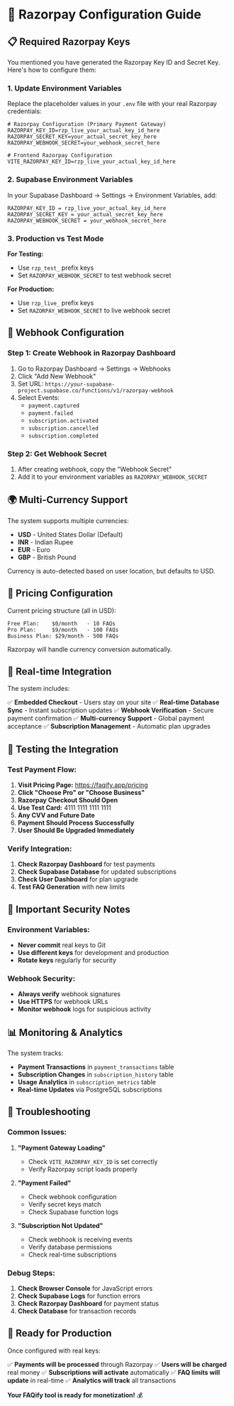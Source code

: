 # 🔑 Razorpay Configuration Guide

## 📋 **Required Razorpay Keys**

You mentioned you have generated the Razorpay Key ID and Secret Key. Here's how to configure them:

### **1. Update Environment Variables**

Replace the placeholder values in your `.env` file with your real Razorpay credentials:

```env
# Razorpay Configuration (Primary Payment Gateway)
RAZORPAY_KEY_ID=rzp_live_your_actual_key_id_here
RAZORPAY_SECRET_KEY=your_actual_secret_key_here
RAZORPAY_WEBHOOK_SECRET=your_webhook_secret_here

# Frontend Razorpay Configuration
VITE_RAZORPAY_KEY_ID=rzp_live_your_actual_key_id_here
```

### **2. Supabase Environment Variables**

In your Supabase Dashboard → Settings → Environment Variables, add:

```
RAZORPAY_KEY_ID = rzp_live_your_actual_key_id_here
RAZORPAY_SECRET_KEY = your_actual_secret_key_here
RAZORPAY_WEBHOOK_SECRET = your_webhook_secret_here
```

### **3. Production vs Test Mode**

**For Testing:**
- Use `rzp_test_` prefix keys
- Set `RAZORPAY_WEBHOOK_SECRET` to test webhook secret

**For Production:**
- Use `rzp_live_` prefix keys
- Set `RAZORPAY_WEBHOOK_SECRET` to live webhook secret

## 🔧 **Webhook Configuration**

### **Step 1: Create Webhook in Razorpay Dashboard**

1. Go to Razorpay Dashboard → Settings → Webhooks
2. Click "Add New Webhook"
3. Set URL: `https://your-supabase-project.supabase.co/functions/v1/razorpay-webhook`
4. Select Events:
   - `payment.captured`
   - `payment.failed`
   - `subscription.activated`
   - `subscription.cancelled`
   - `subscription.completed`

### **Step 2: Get Webhook Secret**

1. After creating webhook, copy the "Webhook Secret"
2. Add it to your environment variables as `RAZORPAY_WEBHOOK_SECRET`

## 🌍 **Multi-Currency Support**

The system supports multiple currencies:

- **USD** - United States Dollar (Default)
- **INR** - Indian Rupee
- **EUR** - Euro
- **GBP** - British Pound

Currency is auto-detected based on user location, but defaults to USD.

## 🎯 **Pricing Configuration**

Current pricing structure (all in USD):

```
Free Plan:    $0/month   - 10 FAQs
Pro Plan:     $9/month   - 100 FAQs  
Business Plan: $29/month - 500 FAQs
```

Razorpay will handle currency conversion automatically.

## 🔄 **Real-time Integration**

The system includes:

✅ **Embedded Checkout** - Users stay on your site
✅ **Real-time Database Sync** - Instant subscription updates
✅ **Webhook Verification** - Secure payment confirmation
✅ **Multi-currency Support** - Global payment acceptance
✅ **Subscription Management** - Automatic plan upgrades

## 🧪 **Testing the Integration**

### **Test Payment Flow:**

1. **Visit Pricing Page:** https://faqify.app/pricing
2. **Click "Choose Pro" or "Choose Business"**
3. **Razorpay Checkout Should Open**
4. **Use Test Card:** 4111 1111 1111 1111
5. **Any CVV and Future Date**
6. **Payment Should Process Successfully**
7. **User Should Be Upgraded Immediately**

### **Verify Integration:**

1. **Check Razorpay Dashboard** for test payments
2. **Check Supabase Database** for updated subscriptions
3. **Check User Dashboard** for plan upgrade
4. **Test FAQ Generation** with new limits

## 🚨 **Important Security Notes**

### **Environment Variables:**
- **Never commit** real keys to Git
- **Use different keys** for development and production
- **Rotate keys** regularly for security

### **Webhook Security:**
- **Always verify** webhook signatures
- **Use HTTPS** for webhook URLs
- **Monitor webhook** logs for suspicious activity

## 📊 **Monitoring & Analytics**

The system tracks:

- **Payment Transactions** in `payment_transactions` table
- **Subscription Changes** in `subscription_history` table
- **Usage Analytics** in `subscription_metrics` table
- **Real-time Updates** via PostgreSQL subscriptions

## 🔧 **Troubleshooting**

### **Common Issues:**

1. **"Payment Gateway Loading"**
   - Check `VITE_RAZORPAY_KEY_ID` is set correctly
   - Verify Razorpay script loads properly

2. **"Payment Failed"**
   - Check webhook configuration
   - Verify secret keys match
   - Check Supabase function logs

3. **"Subscription Not Updated"**
   - Check webhook is receiving events
   - Verify database permissions
   - Check real-time subscriptions

### **Debug Steps:**

1. **Check Browser Console** for JavaScript errors
2. **Check Supabase Logs** for function errors
3. **Check Razorpay Dashboard** for payment status
4. **Check Database** for transaction records

## 🎉 **Ready for Production**

Once configured with real keys:

✅ **Payments will be processed** through Razorpay
✅ **Users will be charged** real money
✅ **Subscriptions will activate** automatically
✅ **FAQ limits will update** in real-time
✅ **Analytics will track** all transactions

**Your FAQify tool is ready for monetization!** 💰
